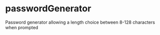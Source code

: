# passwordGenerator
Password generator allowing a length choice between 8-128 characters when prompted
